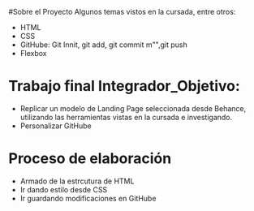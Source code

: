 #Sobre el Proyecto
Algunos temas vistos en la cursada, entre otros:
- HTML
- CSS
- GitHube: Git Innit, git add, git commit m"",git push
- Flexbox
# Trabajo final Integrador_Objetivo:
- Replicar un modelo de Landing Page seleccionada desde Behance, utilizando las herramientas vistas en la cursada e investigando.
- Personalizar GitHube

# Proceso de elaboración
- Armado de la estrcutura de HTML
- Ir dando estilo desde CSS
- Ir guardando modificaciones en GitHube

